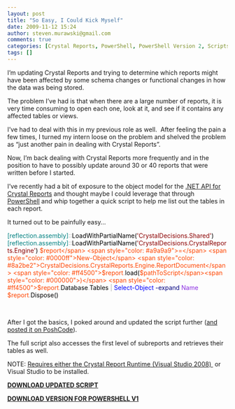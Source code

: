 ```yaml
---
layout: post
title: "So Easy, I Could Kick Myself"
date: 2009-11-12 15:24
author: steven.murawski@gmail.com
comments: true
categories: [Crystal Reports, PowerShell, PowerShell Version 2, Scripts]
tags: []
---
```



I’m updating Crystal Reports and trying to determine which reports might have been affected by some schema changes or functional changes in how the data was being stored. 



The problem I’ve had is that when there are a large number of reports, it is very time consuming to open each one, look at it, and see if it contains any affected tables or views.



I’ve had to deal with this in my previous role as well.  After feeling the pain a few times, I turned my intern loose on the problem and shelved the problem as “just another pain in dealing with Crystal Reports”.



Now, I’m back dealing with Crystal Reports more frequently and in the position to have to possibly update around 30 or 40 reports that were written before I started.



I’ve recently had a bit of exposure to the object model for the <a href="http://msdn.microsoft.com/en-us/library/bb944221.aspx" target="_blank">.NET API for Crystal Reports</a> and thought maybe I could leverage that through <a href="http://msdn.microsoft.com/en-us/library/ms714418(VS.85).aspx" target="_blank">PowerShell</a> and whip together a quick script to help me list out the tables in each report.



It turned out to be painfully easy… 



<span style="color: #008080">[reflection.assembly]</span><span style="color: #a9a9a9">::</span><span style="color: #000000">LoadWithPartialName</span><span style="color: #000000">(</span><span style="color: #8b0000">'CrystalDecisions.Shared'</span><span style="color: #000000">)</span><span style="color: #008080">[reflection.assembly]</span><span style="color: #a9a9a9">::</span><span style="color: #000000">LoadWithPartialName</span><span style="color: #000000">(</span><span style="color: #8b0000">'CrystalDecisions.CrystalReports.Engine'</span><span style="color: #000000">)</span>
<span style="color: #ff4500">$report</span> <span style="color: #a9a9a9">=</span> <span style="color: #0000ff">New-Object</span> <span style="color: #8a2be2">CrystalDecisions.CrystalReports.Engine.ReportDocument</span>
<span style="color: #ff4500">$report</span><span style="color: #a9a9a9">.</span><span style="color: #000000">load</span><span style="color: #000000">(</span><span style="color: #ff4500">$pathToScript</span><span style="color: #000000">)</span>
<span style="color: #ff4500">$report</span><span style="color: #a9a9a9">.</span><span style="color: #000000">Database</span><span style="color: #a9a9a9">.</span><span style="color: #000000">Tables</span> <span style="color: #a9a9a9">|</span> <span style="color: #0000ff">Select-Object</span> <span style="color: #000080">-expand</span> <span style="color: #8a2be2">Name</span>
<span style="color: #ff4500">$report</span><span style="color: #a9a9a9">.</span><span style="color: #000000">Dispose</span><span style="color: #000000">(</span><span style="color: #000000">)</span>



 



After I got the basics, I poked around and updated the script further (<a href="http://poshcode.org/1471" target="_blank">and posted it on PoshCode</a>).



The full script also accesses the first level of subreports and retrieves their tables as well.



NOTE: <a href="http://wiki.sdn.sap.com/wiki/pages/viewpage.action?pageId=56787567" target="_blank">Requires either the Crystal Report Runtime (Visual Studio 2008) </a> or Visual Studio to be installed.



**[DOWNLOAD UPDATED SCRIPT ](http://download.usepowershell.com/get-crystalreporttable.ps1)**



**[DOWNLOAD VERSION FOR POWERSHELL V1 ](http://download.usepowershell.com/Get-CrystalReportTableForV1.ps1)**

